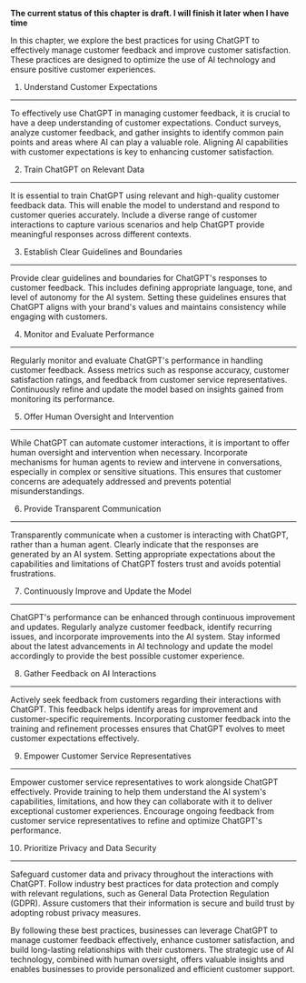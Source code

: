 **The current status of this chapter is draft. I will finish it later when I have time**

In this chapter, we explore the best practices for using ChatGPT to effectively manage customer feedback and improve customer satisfaction. These practices are designed to optimize the use of AI technology and ensure positive customer experiences.

1. Understand Customer Expectations
-----------------------------------

To effectively use ChatGPT in managing customer feedback, it is crucial to have a deep understanding of customer expectations. Conduct surveys, analyze customer feedback, and gather insights to identify common pain points and areas where AI can play a valuable role. Aligning AI capabilities with customer expectations is key to enhancing customer satisfaction.

2. Train ChatGPT on Relevant Data
---------------------------------

It is essential to train ChatGPT using relevant and high-quality customer feedback data. This will enable the model to understand and respond to customer queries accurately. Include a diverse range of customer interactions to capture various scenarios and help ChatGPT provide meaningful responses across different contexts.

3. Establish Clear Guidelines and Boundaries
--------------------------------------------

Provide clear guidelines and boundaries for ChatGPT's responses to customer feedback. This includes defining appropriate language, tone, and level of autonomy for the AI system. Setting these guidelines ensures that ChatGPT aligns with your brand's values and maintains consistency while engaging with customers.

4. Monitor and Evaluate Performance
-----------------------------------

Regularly monitor and evaluate ChatGPT's performance in handling customer feedback. Assess metrics such as response accuracy, customer satisfaction ratings, and feedback from customer service representatives. Continuously refine and update the model based on insights gained from monitoring its performance.

5. Offer Human Oversight and Intervention
-----------------------------------------

While ChatGPT can automate customer interactions, it is important to offer human oversight and intervention when necessary. Incorporate mechanisms for human agents to review and intervene in conversations, especially in complex or sensitive situations. This ensures that customer concerns are adequately addressed and prevents potential misunderstandings.

6. Provide Transparent Communication
------------------------------------

Transparently communicate when a customer is interacting with ChatGPT, rather than a human agent. Clearly indicate that the responses are generated by an AI system. Setting appropriate expectations about the capabilities and limitations of ChatGPT fosters trust and avoids potential frustrations.

7. Continuously Improve and Update the Model
--------------------------------------------

ChatGPT's performance can be enhanced through continuous improvement and updates. Regularly analyze customer feedback, identify recurring issues, and incorporate improvements into the AI system. Stay informed about the latest advancements in AI technology and update the model accordingly to provide the best possible customer experience.

8. Gather Feedback on AI Interactions
-------------------------------------

Actively seek feedback from customers regarding their interactions with ChatGPT. This feedback helps identify areas for improvement and customer-specific requirements. Incorporating customer feedback into the training and refinement processes ensures that ChatGPT evolves to meet customer expectations effectively.

9. Empower Customer Service Representatives
-------------------------------------------

Empower customer service representatives to work alongside ChatGPT effectively. Provide training to help them understand the AI system's capabilities, limitations, and how they can collaborate with it to deliver exceptional customer experiences. Encourage ongoing feedback from customer service representatives to refine and optimize ChatGPT's performance.

10. Prioritize Privacy and Data Security
----------------------------------------

Safeguard customer data and privacy throughout the interactions with ChatGPT. Follow industry best practices for data protection and comply with relevant regulations, such as General Data Protection Regulation (GDPR). Assure customers that their information is secure and build trust by adopting robust privacy measures.

By following these best practices, businesses can leverage ChatGPT to manage customer feedback effectively, enhance customer satisfaction, and build long-lasting relationships with their customers. The strategic use of AI technology, combined with human oversight, offers valuable insights and enables businesses to provide personalized and efficient customer support.

